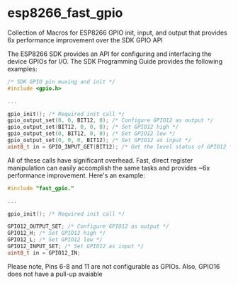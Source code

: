 # esp8266_fast_gpio
Collection of Macros for ESP8266 GPIO init, input, and output that provides 6x performance improvement over the SDK GPIO API

The ESP8266 SDK provides an API for configuring and interfacing the device GPIOs for I/O. The SDK Programming Guide provides the following examples:

```c
/* SDK GPIO pin muxing and init */
#include <gpio.h>

...

gpio_init(); /* Required init call */
gpio_output_set(0, 0, BIT12, 0); /* Configure GPIO12 as output */
gpio_output_set(BIT12, 0, 0, 0); /* Set GPIO12 high */
gpio_output_set(0, BIT12, 0, 0); /* Set GPIO12 low */
gpio_output_set(0, 0, 0, BIT12); /* Set GPIO12 as input */
uint8_t in = GPIO_INPUT_GET(BIT12); /* Get the level status of GPIO12 */
```

All of these calls have significant overhead. Fast, direct register manipulation can easily accomplish the same tasks and provides ~6x performance improvement. Here's an example:

```c
#include "fast_gpio."

...

gpio_init(); /* Required init call */

GPIO12_OUTPUT_SET; /* Configure GPIO12 as output */
GPIO12_H; /* Set GPIO12 high */
GPIO12_L; /* Set GPIO12 low */
GPIO12_INPUT_SET; /* Set GPIO12 as input */
uint8_t in = GPIO12_IN;
```

Please note, Pins 6-8 and 11 are not configurable as GPIOs. Also, GPIO16 does not have a pull-up avaiable
